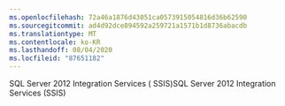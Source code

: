```yaml
---
ms.openlocfilehash: 72a46a1876d43051ca0573915054816d36b62590
ms.sourcegitcommit: ad4d92dce894592a259721a1571b1d8736abacdb
ms.translationtype: MT
ms.contentlocale: ko-KR
ms.lasthandoff: 08/04/2020
ms.locfileid: "87651182"
---
```

<span data-ttu-id="e974d-101">SQL Server 2012 Integration Services \( SSIS\)</span><span class="sxs-lookup"><span data-stu-id="e974d-101">SQL Server 2012 Integration Services \(SSIS\)</span></span>
